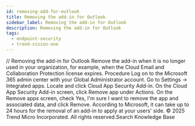 ```yaml
---
id: removing-add-for-outlook
title: Removing the add-in for Outlook
sidebar_label: Removing the add-in for Outlook
description: Removing the add-in for Outlook
tags:
  - endpoint-security
  - trend-vision-one
---
```


/*<![CDATA[*/ $('#title').html($('meta[name=map-description]').attr('content')); /*]]>*/ Removing the add-in for Outlook Remove the add-in when it is no longer used in your organization, for example, when the Cloud Email and Collaboration Protection license expires. Procedure Log on to the Microsoft 365 admin center with your Global Administrator account. Go to Settings → Integrated apps. Locate and click Cloud App Security Add-in. On the Cloud App Security Add-in screen, click Remove app under Actions. On the Remove apps screen, check Yes, I'm sure I want to remove the app and associated data, and click Remove. According to Microsoft, it can take up to 24 hours for the removal of an add-in to apply at your users' side. © 2025 Trend Micro Incorporated. All rights reserved.Search Knowledge Base